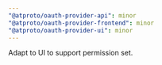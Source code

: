 ```yaml
---
"@atproto/oauth-provider-api": minor
"@atproto/oauth-provider-frontend": minor
"@atproto/oauth-provider-ui": minor
---
```


Adapt to UI to support permission set.
